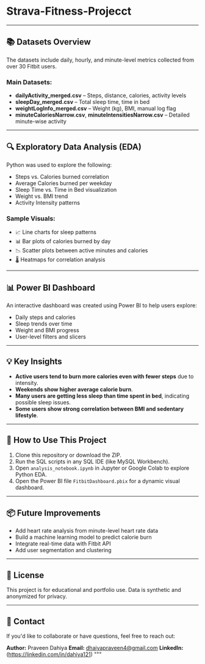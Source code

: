 # Strava-Fitness-Projecct

---

## 📚 Datasets Overview

The datasets include daily, hourly, and minute-level metrics collected from over 30 Fitbit users.

### Main Datasets:

- **dailyActivity_merged.csv** – Steps, distance, calories, activity levels
- **sleepDay_merged.csv** – Total sleep time, time in bed
- **weightLogInfo_merged.csv** – Weight (kg), BMI, manual log flag
- **minuteCaloriesNarrow.csv**, **minuteIntensitiesNarrow.csv** – Detailed minute-wise activity

---

## 🔍 Exploratory Data Analysis (EDA)

Python was used to explore the following:

- Steps vs. Calories burned correlation
- Average Calories burned per weekday
- Sleep Time vs. Time in Bed visualization
- Weight vs. BMI trend
- Activity Intensity patterns

### Sample Visuals:
- 📈 Line charts for sleep patterns
- 📊 Bar plots of calories burned by day
- 📉 Scatter plots between active minutes and calories
- 🌡 Heatmaps for correlation analysis

---

## 📊 Power BI Dashboard

An interactive dashboard was created using Power BI to help users explore:

- Daily steps and calories
- Sleep trends over time
- Weight and BMI progress
- User-level filters and slicers

---

## 💡 Key Insights

- **Active users tend to burn more calories even with fewer steps** due to intensity.
- **Weekends show higher average calorie burn**.
- **Many users are getting less sleep than time spent in bed**, indicating possible sleep issues.
- **Some users show strong correlation between BMI and sedentary lifestyle**.

---

## 🚀 How to Use This Project

1. Clone this repository or download the ZIP.
2. Run the SQL scripts in any SQL IDE (like MySQL Workbench).
3. Open `analysis_notebook.ipynb` in Jupyter or Google Colab to explore Python EDA.
4. Open the Power BI file `FitbitDashboard.pbix` for a dynamic visual dashboard.

---

## 📦 Future Improvements

- Add heart rate analysis from minute-level heart rate data
- Build a machine learning model to predict calorie burn
- Integrate real-time data with Fitbit API
- Add user segmentation and clustering

---

## 📜 License

This project is for educational and portfolio use. Data is synthetic and anonymized for privacy.

---

## 🤝 Contact

If you'd like to collaborate or have questions, feel free to reach out:

**Author:** Praveen Dahiya 
**Email:** dhaiyapraveen4@gmail.com
**LinkedIn:** (https://linkedin.com/in/dahiya121)
"""
